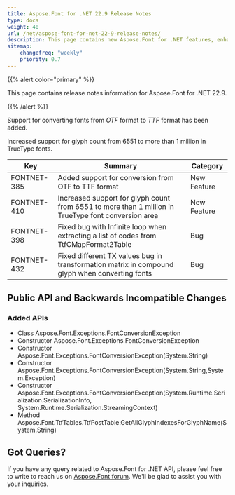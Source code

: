 ```yaml
---
title: Aspose.Font for .NET 22.9 Release Notes
type: docs
weight: 40
url: /net/aspose-font-for-net-22-9-release-notes/
description: This page contains new Aspose.Font for .NET features, enhancement, and bug fixes in 2022, version 22.9. 
sitemap:
    changefreq: "weekly"
    priority: 0.7
---
```


{{% alert color="primary" %}} 

This page contains release notes information for Aspose.Font for .NET 22.9.

{{% /alert %}} 

Support for converting fonts from *OTF* format to *TTF* format has been added.

Increased support for glyph count from 6551 to more than 1 million in TrueType fonts.

| Key | Summary | Category |
|---|---|---|
| FONTNET-385 | Added support for conversion from OTF to TTF format | New Feature |
| FONTNET-410 | Increased support for glyph count from 6551 to more than 1 million in TrueType font conversion area | New Feature |
| FONTNET-398 | Fixed bug with Infinite loop when extracting a list of codes from TtfCMapFormat2Table | Bug |
| FONTNET-432 | Fixed different TX values bug in transformation matrix in compound glyph when converting fonts | Bug |

## Public API and Backwards Incompatible Changes

### Added APIs
* Class Aspose.Font.Exceptions.FontConversionException
* Constructor Aspose.Font.Exceptions.FontConversionException
* Constructor Aspose.Font.Exceptions.FontConversionException(System.String)
* Constructor Aspose.Font.Exceptions.FontConversionException(System.String,System.Exception)
* Constructor Aspose.Font.Exceptions.FontConversionException(System.Runtime.Serialization.SerializationInfo, System.Runtime.Serialization.StreamingContext)
* Method Aspose.Font.TtfTables.TtfPostTable.GetAllGlyphIndexesForGlyphName(System.String)
## Got Queries?
If you have any query related to Aspose.Font for .NET API, please feel free to write to reach us on [Aspose.Font forum](https://forum.aspose.com/c/font/). We'll be glad to assist you with your inquiries.
